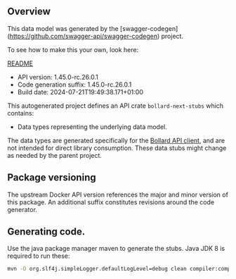 ## Overview

This data model was generated by the [swagger-codegen]
(https://github.com/swagger-api/swagger-codegen) project.

To see how to make this your own, look here:

[README](https://github.com/swagger-api/swagger-codegen/blob/master/README.md)

- API version: 1.45.0-rc.26.0.1
- Code generation suffix: 1.45.0-rc.26.0.1
- Build date: 2024-07-21T19:49:38.171+01:00

This autogenerated project defines an API crate `bollard-next-stubs` which contains:
* Data types representing the underlying data model.

The data types are generated specifically for the [Bollard API client](https://github.com/fussybeaver/bollard), and are not intended for direct library consumption. These data stubs might change as needed by the parent project.

## Package versioning

The upstream Docker API version references the major and minor version of this package. An additional suffix constitutes revisions around the code generator.

## Generating code.

Use the java package manager maven to generate the stubs. Java JDK 8 is required to run these:

```bash
mvn -D org.slf4j.simpleLogger.defaultLogLevel=debug clean compiler:compile generate-resources
```

